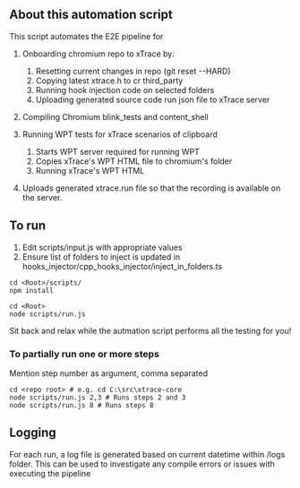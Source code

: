 ## About this automation script
This script automates the E2E pipeline for
1. Onboarding chromium repo to xTrace by:
    1. Resetting current changes in repo (git reset --HARD)
    2. Copying latest xtrace.h to cr third_party
    3. Running hook injection code on selected folders
    4. Uploading generated source code run json file to xTrace server

2. Compiling Chromium blink_tests and content_shell

3. Running WPT tests for xTrace scenarios of clipboard
    1. Starts WPT server required for running WPT
    2. Copies xTrace's WPT HTML file to chromium's folder
    3. Running xTrace's WPT HTML
4. Uploads generated xtrace.run file so that the recording is available on the server.

## To run

1. Edit scripts/input.js with appropriate values
2. Ensure list of folders to inject is updated in hooks_injector/cpp_hooks_injector/inject_in_folders.ts

``` shell
cd <Root>/scripts/
npm install

cd <Root>
node scripts/run.js
```

Sit back and relax while the autmation script performs all the testing for you!

### To partially run one or more steps
Mention step number as argument, comma separated

``` shell
cd <repo root> # e.g. cd C:\src\xtrace-core
node scripts/run.js 2,3 # Runs steps 2 and 3
node scripts/run.js 8 # Runs steps 8
```

## Logging

For each run, a log file is generated based on current datetime within /logs folder.
This can be used to investigate any compile errors or issues with executing the pipeline